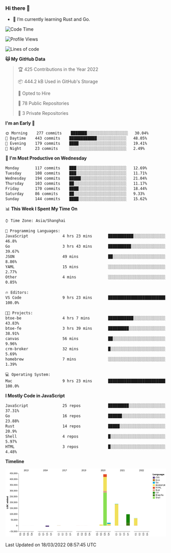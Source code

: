 ### Hi there 👋

- 🌱 I’m currently learning Rust and Go.

<!--START_SECTION:waka-->
![Code Time](http://img.shields.io/badge/Code%20Time-306%20hrs%2057%20mins-blue)

![Profile Views](http://img.shields.io/badge/Profile%20Views-0-blue)

![Lines of code](https://img.shields.io/badge/From%20Hello%20World%20I%27ve%20Written-823%20Thousand%20lines%20of%20code-blue)

**🐱 My GitHub Data** 

> 🏆 425 Contributions in the Year 2022
 > 
> 📦 444.2 kB Used in GitHub's Storage 
 > 
> 💼 Opted to Hire
 > 
> 📜 78 Public Repositories 
 > 
> 🔑 3 Private Repositories  
 > 
**I'm an Early 🐤** 

```text
🌞 Morning    277 commits    ███████░░░░░░░░░░░░░░░░░░   30.04% 
🌆 Daytime    443 commits    ████████████░░░░░░░░░░░░░   48.05% 
🌃 Evening    179 commits    ████░░░░░░░░░░░░░░░░░░░░░   19.41% 
🌙 Night      23 commits     ░░░░░░░░░░░░░░░░░░░░░░░░░   2.49%

```
📅 **I'm Most Productive on Wednesday** 

```text
Monday       117 commits    ███░░░░░░░░░░░░░░░░░░░░░░   12.69% 
Tuesday      108 commits    ███░░░░░░░░░░░░░░░░░░░░░░   11.71% 
Wednesday    194 commits    █████░░░░░░░░░░░░░░░░░░░░   21.04% 
Thursday     103 commits    ██░░░░░░░░░░░░░░░░░░░░░░░   11.17% 
Friday       170 commits    ████░░░░░░░░░░░░░░░░░░░░░   18.44% 
Saturday     86 commits     ██░░░░░░░░░░░░░░░░░░░░░░░   9.33% 
Sunday       144 commits    ████░░░░░░░░░░░░░░░░░░░░░   15.62%

```


📊 **This Week I Spent My Time On** 

```text
⌚︎ Time Zone: Asia/Shanghai

💬 Programming Languages: 
JavaScript               4 hrs 23 mins       ███████████░░░░░░░░░░░░░░   46.8% 
Go                       3 hrs 43 mins       ██████████░░░░░░░░░░░░░░░   39.67% 
JSON                     49 mins             ██░░░░░░░░░░░░░░░░░░░░░░░   8.86% 
YAML                     15 mins             ░░░░░░░░░░░░░░░░░░░░░░░░░   2.77% 
Other                    4 mins              ░░░░░░░░░░░░░░░░░░░░░░░░░   0.85%

🔥 Editors: 
VS Code                  9 hrs 23 mins       █████████████████████████   100.0%

🐱‍💻 Projects: 
btoe-be                  4 hrs 7 mins        ███████████░░░░░░░░░░░░░░   43.83% 
btoe-fe                  3 hrs 39 mins       █████████░░░░░░░░░░░░░░░░   38.91% 
canvas                   56 mins             ██░░░░░░░░░░░░░░░░░░░░░░░   9.96% 
crm-broker               32 mins             █░░░░░░░░░░░░░░░░░░░░░░░░   5.69% 
homebrew                 7 mins              ░░░░░░░░░░░░░░░░░░░░░░░░░   1.39%

💻 Operating System: 
Mac                      9 hrs 23 mins       █████████████████████████   100.0%

```

**I Mostly Code in JavaScript** 

```text
JavaScript               25 repos            █████████░░░░░░░░░░░░░░░░   37.31% 
Go                       16 repos            ██████░░░░░░░░░░░░░░░░░░░   23.88% 
Rust                     14 repos            █████░░░░░░░░░░░░░░░░░░░░   20.9% 
Shell                    4 repos             █░░░░░░░░░░░░░░░░░░░░░░░░   5.97% 
HTML                     3 repos             █░░░░░░░░░░░░░░░░░░░░░░░░   4.48%

```


**Timeline**

![Chart not found](https://raw.githubusercontent.com/elton/elton/main/charts/bar_graph.png) 


 Last Updated on 18/03/2022 08:57:45 UTC
<!--END_SECTION:waka-->

<!--
**elton/elton** is a ✨ _special_ ✨ repository because its `README.md` (this file) appears on your GitHub profile.

Here are some ideas to get you started:

- 🔭 I’m currently working on ...
- 🌱 I’m currently learning ...
- 👯 I’m looking to collaborate on ...
- 🤔 I’m looking for help with ...
- 💬 Ask me about ...
- 📫 How to reach me: ...
- 😄 Pronouns: ...
- ⚡ Fun fact: ...
-->
